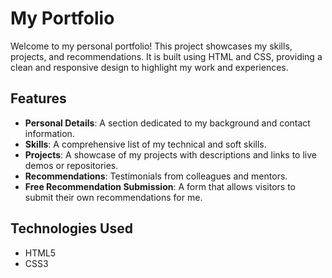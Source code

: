# My Portfolio

Welcome to my personal portfolio! This project showcases my skills, projects, and recommendations. It is built using HTML and CSS, providing a clean and responsive design to highlight my work and experiences.

## Features

- **Personal Details**: A section dedicated to my background and contact information.
- **Skills**: A comprehensive list of my technical and soft skills.
- **Projects**: A showcase of my projects with descriptions and links to live demos or repositories.
- **Recommendations**: Testimonials from colleagues and mentors.
- **Free Recommendation Submission**: A form that allows visitors to submit their own recommendations for me.

## Technologies Used

- HTML5
- CSS3
